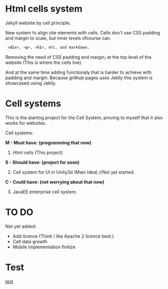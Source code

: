 # Html cells system

Jekyll website by cell principle.

New system to align site elements with cells.
Cells don't use CSS padding and margin to scale, but inner levels ofcourse can. 
```HTML
 <div>, <p>, <h1>, etc. and markdown.
```
Removing the need of CSS padding and margin, at the top level of the website
(This is where the cells live).


And at the same time adding functionaly that is harder to achieve with padding and margin.
Because grithub pages uses Jeklly this system is showcased using 
Jeklly.

# Cell systems

This is the starting project for the Cell System, proving to myself that it also works for websites.

Cell systems:

<b>M - Must have: (programming that now)</b>

1) Html cells (This project)

<b>S - Should have: (project for soon)</b>

2) Cell system for UI in Unity3d (Main Idea) //Not yet started.

<b>C - Could have: (not worrying about that now)</b>

3) JavaEE enterprise cell system. 

# TO DO
 
 Not yet added: 
 
 - Add licence (Think I like Apache 2 licence best.) 
 - Cell data growth
 - Mobile implementation finilize
 
 # Test
 
 [test](https://github.com/hiJen14/html-cells/wiki)
